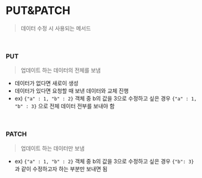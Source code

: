 # PUT&PATCH
> 데이터 수정 시 사용되는 메서드
> 

</br>

### PUT

> 업데이트 하는 데이터의 전체를 보냄
> 
- 데이터가 없다면 새로이 생성
- 데이터가 있다면 요청할 때 보낸 데이터와 교체 진행
- ex) `{"a" : 1, "b" : 2}`  객체 중 b의 값을 3으로 수정하고 싶은 경우  `{"a" : 1, "b" : 3}` 으로 전체 데이터 전부를 보내야 함

</br>

### PATCH

> 업데이트 하는 데이터만 보냄
> 
- ex) `{"a" : 1, "b" : 2}`  객체 중 b의 값을 3으로 수정하고 싶은 경우 `{"b": 3}` 과 같이 수정하고자 하는 부분만 보내면 됨
